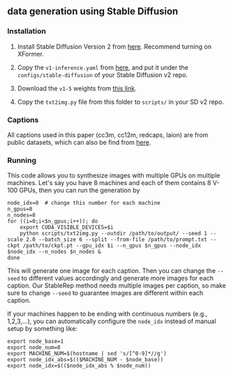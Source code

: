 ## data generation using Stable Diffusion

### Installation

1. Install Stable Diffusion Version 2 from [here](https://github.com/Stability-AI/stablediffusion). 
Recommend turning on XFormer.


2. Copy the `v1-inference.yaml` from [here](https://github.com/CompVis/stable-diffusion/tree/main/configs/stable-diffusion),
and put it under the `configs/stable-diffusion` of your Stable Diffusion v2 repo.


3. Download the `v1-5` weights from [this link](https://huggingface.co/runwayml/stable-diffusion-v1-5).


4. Copy the `txt2img.py` file from this folder to `scripts/` in your SD v2 repo.


### Captions

All captions used in this paper (cc3m, cc12m, redcaps, laion) are from 
public datasets, which can also be find from 
[here](https://www.dropbox.com/scl/fo/pk3yj5w7fa9l7a8a9ywoo/h?rlkey=b0uu7n96sahvchkiqf7eu9bj6&dl=0).


### Running

This code allows you to synthesize images with multiple GPUs on multiple machines. 
Let's say you have 8 machines and each of them contains 8 V-100 GPUs, then you can run the generation by

```commandline
node_idx=0  # change this number for each machine
n_gpus=8
n_nodes=8
for ((i=0;i<$n_gpus;i++)); do
    export CUDA_VISIBLE_DEVICES=$i
    python scripts/txt2img.py --outdir /path/to/output/ --seed 1 --scale 2.0 --batch_size 6 --split --from-file /path/to/prompt.txt --ckpt /path/to/ckpt.pt --gpu_idx $i --n_gpus $n_gpus --node_idx $node_idx --n_nodes $n_nodes &
done
```

This will generate one image for each caption. Then you can change the `--seed` to different values accordingly and 
generate more images for each caption. Our StableRep method needs multiple images
per caption, so make sure to change `--seed` to guarantee images are different within 
each caption.

If your machines happen to be ending with continuous numbers (e.g., 1,2,3,...), you can automatically
configure the `node_idx` instead of manual setup by something like:

```commandline
export node_base=1
export node_num=8
export MACHINE_NUM=$(hostname | sed 's/[^0-9]*//g')
export node_idx_abs=$(($MACHINE_NUM - $node_base))
export node_idx=$(($node_idx_abs % $node_num))
```
